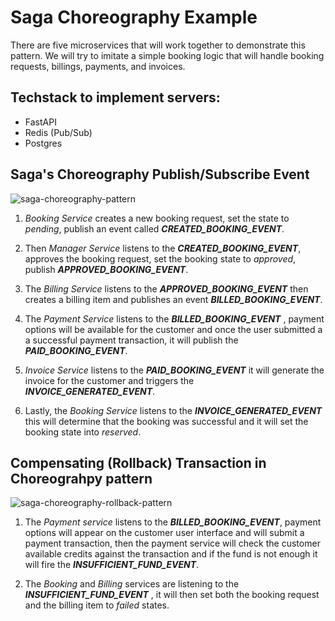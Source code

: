 # Saga Choreography Example

There are five microservices that will work together to demonstrate this pattern. We will try to imitate a simple booking logic that will handle booking requests, billings, payments, and invoices.

## Techstack to implement servers:
- FastAPI
- Redis (Pub/Sub)
- Postgres

## Saga's Choreography Publish/Subscribe Event

![saga-choreography-pattern](https://github.com/roelzkie15/python-microservices-patterns/blob/f53b949850bb759730c4b97859ea9b7445a2b3e7/saga-choreograhpy-example/resources/saga-choreography-pattern.png)

1.	_Booking Service_ creates a new booking request, set the state to _pending_, publish an event called _**CREATED_BOOKING_EVENT**_.

1. Then _Manager Service_ listens to the _**CREATED_BOOKING_EVENT**_, approves the booking request, set the booking state to _approved_, publish _**APPROVED_BOOKING_EVENT**_.

1. The _Billing Service_ listens to the _**APPROVED_BOOKING_EVENT**_ then creates a billing item and publishes an event _**BILLED_BOOKING_EVENT**_.

1. The _Payment Service_ listens to the _**BILLED_BOOKING_EVENT**_ , payment options will be available for the customer and once the user submitted a a successful payment transaction, it will publish the _**PAID_BOOKING_EVENT**_.

1.	_Invoice Service_ listens to the _**PAID_BOOKING_EVENT**_ it will generate the invoice for the customer and triggers the _**INVOICE_GENERATED_EVENT**_.

1. Lastly, the _Booking Service_ listens to the _**INVOICE_GENERATED_EVENT**_ this will determine that the booking was successful and it will set the booking state into _reserved_.

## Compensating (Rollback) Transaction in Choreograhpy pattern

![saga-choreography-rollback-pattern](https://github.com/roelzkie15/python-microservices-patterns/blob/f53b949850bb759730c4b97859ea9b7445a2b3e7/saga-choreograhpy-example/resources/saga-choreography-pattern-rollback.png)

1. The _Payment service_ listens to the _**BILLED_BOOKING_EVENT**_, payment options will appear on the customer user interface and will submit  a payment transaction, then the payment service will check the customer available credits against the transaction and if the fund is not enough it will fire the _**INSUFFICIENT_FUND_EVENT**_.

2. The _Booking_ and _Billing_ services are listening to the _**INSUFFICIENT_FUND_EVENT**_ , it will then set both the booking request and the billing item to _failed_ states.
